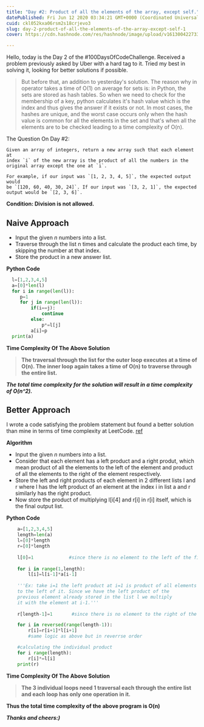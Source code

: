 ```yaml
---
title: "Day #2: Product of all the elements of the array, except self."
datePublished: Fri Jun 12 2020 03:34:21 GMT+0000 (Coordinated Universal Time)
cuid: ckl052kxa06rsm2s18crjevo3
slug: day-2-product-of-all-the-elements-of-the-array-except-self-1
cover: https://cdn.hashnode.com/res/hashnode/image/upload/v1613004227339/DLesJ_YPv.jpeg

---
```



  
  
Hello, today is the Day 2 of the #100DaysOfCodeChallenge. Received a problem previously asked by Uber with a hard tag to it. Tried my best in solving it, looking for better solutions if possible. 

> But before that, an addition to yesterday's solution. The reason why in operator takes a time of O(1) on average for sets is: in Python, the sets are stored as hash tables. So when we need to check for the membership of a key, python calculates it's hash value which is the index and thus gives the answer if it exists or not. In most cases, the hashes are unique, and the worst case occurs only when the hash value is common for all the elements in the set and that's when all the elements are to be checked leading to a time complexity of O(n).

  

The Question On Day #2:  

    Given an array of integers, return a new array such that each element at  
    index `i` of the new array is the product of all the numbers in the  
    original array except the one at `i`.

    For example, if our input was `[1, 2, 3, 4, 5]`, the expected output would  
    be `[120, 60, 40, 30, 24]`. If our input was `[3, 2, 1]`, the expected  
    output would be `[2, 3, 6]`. 

**Condition: Division is not allowed.**  
  

## Naive Approach  
  

 - Input the given *n* numbers into a list.  
 - Traverse through the list n times and calculate the product each time, by skipping the number at that index.  
 - Store the product in a new answer list.  
  

**Python Code**  

   ```py
     l=[1,2,3,4,5]  
     a=[0]*len(l)  
     for i in range(len(l)):  
	    p=1  
	    for j in range(len(l)):
		    if(i==j):
			    continue
		    else:
			    p*=l[j]  
    	    a[i]=p  
     print(a)  
```

**Time Complexity Of The Above Solution**  
  

>  **The traversal through the list for the outer loop executes at a time of O(n). The inner loop again takes a time of O(n) to traverse through the entire list.**  
  

***The total time complexity for the solution will result in a time complexity of O(n^2).***  
  

## Better Approach  

I wrote a code satisfying the problem statement but found a better solution than mine in terms of time complexity at LeetCode. [ref](https://leetcode.com/articles/product-of-array-except-self/#)  
  

**Algorithm**  
  

 - Input the given *n* numbers into a list.  
 - Consider that each element has a left product and a right produt, which mean product of all the elements to the left of the element and product of all the elements to the right of the element respectively.  
 - Store the left and right products of each element in 2 different lists l and r where l has the left product of an element at the index i in list a and r similarly has the right product.  
 - Now store the product of multiplying l[i[4] and r[i] in r[i] itself, which is the final output list.  
  

**Python Code**  

```py
    a=[1,2,3,4,5]  
    length=len(a)  
    l=[0]*length  
    r=[0]*length  
    
    l[0]=1             #since there is no element to the left of the first element we keep it's left product as 1  
    
    for i in range(1,length):  
	    l[i]=l[i-1]*a[i-1]  
	        
    '''Ex: take i=1 the left product at i=1 is product of all elements  
    to the left of it. Since we have the left product of the   
    previous element already stored in the list l we multiply  
    it with the element at i-1.'''  
    
    r[length-1]=1       #since there is no element to the right of the last element.  

    for i in reversed(range(length-1)): 
	    r[i]=r[i+1]*l[i+1]
	    #same logic as above but in reverrse order

	#calculating the individual product
	for i range(length):
		r[i]*=l[i]
	print(r)
```
**Time Complexity Of The Above Solution**  
  

>**The 3 individual loops need 1 traversal each through the entire list and each loop has only one operation in it.**
  

**Thus the total time complexity of the above program is O(n)**    

***Thanks and cheers:)***

